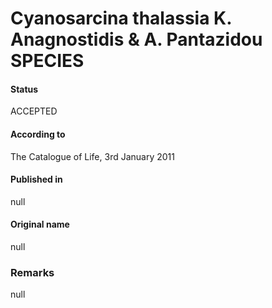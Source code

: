 Cyanosarcina thalassia K. Anagnostidis & A. Pantazidou SPECIES
=======

#### Status
ACCEPTED

#### According to
The Catalogue of Life, 3rd January 2011

#### Published in
null

#### Original name
null

### Remarks
null